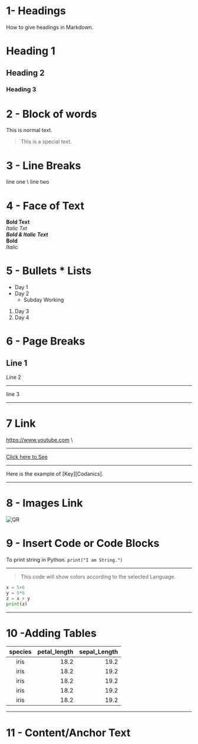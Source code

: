 # 1- Headings

How to give headings in Markdown.

# Heading 1

## Heading 2

### Heading 3

# 2 - Block of words

This is normal text.
> This is a special text.

# 3 - Line Breaks

line one \ line two

# 4 - Face of Text

**Bold Text** \
*Italic Txt* \
***Bold & Italic Text*** \
**Bold** \
*Italic*

# 5 - Bullets * Lists

- Day 1
- Day 2
  - Subday Working

1. Day 3
4. Day 4

# 6 - Page Breaks

Line 1
---

Line 2
___
line 3
***

# 7 Link

<https://www.youtube.com> \
***
[Click here to See](https://www.youtube.com)
***
Here is the example of [Key][Codanics].
***

# 8 - Images Link

![QR](qr.png)

# 9 - Insert Code or Code Blocks

To print string in Python.
`print("I am String.")`
***
> This code will show colors according to the selected Language.

```python
x = 5+6
y = 5*6
z = x + y
print(z)
```

***

# 10 -Adding Tables

|species|petal_length|sepal_Length|
|:-------:|------------:|------------:|
|iris|18.2|19.2|
|iris|18.2|19.2|
|iris|18.2|19.2|
|iris|18.2|19.2|
|iris|18.2|19.2|
***

# 11 - Content/Anchor Text
